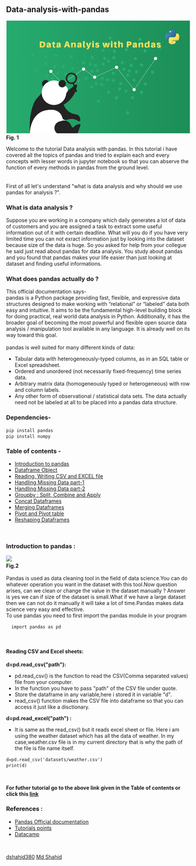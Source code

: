 ## Data-analysis-with-pandas
![pandas for data analysis](pandas1.png)
                                            <br>**Fig. 1** 

   Welcome to the tutorial Data analysis with pandas. In this tutorial i have covered all the topics of pandas and tried to explain each and every concepts with lesser words in jupyter notebook so that you can abserve the function of every methods in pandas from the ground level.<br>
   <br>
   <br>First of all let's understand "what is data analysis and why should we use pandas for analysis ?".
   
### What is data analysis ?
   Suppose you are working in a company which daily generates a lot of data of customers and you are assigned a task to extract some useful information out of it with certain deadline. What will you do if you have very limited time you can not exract information just by looking into the dataset because size of the data is huge. So you asked for help from your collegue he said just read about pandas for data analysis. You study about pandas and you found that pandas makes your life easier than just looking at dataset and finding useful informations.
### What does pandas actually do ?
   This official documentation says- <br>
   pandas is a Python package providing fast, flexible, and expressive data structures designed to make working with “relational” or “labeled” data both easy and intuitive. It aims to be the fundamental high-level building block for doing practical, real world data analysis in Python. Additionally, it has the broader goal of becoming the most powerful and flexible open source data analysis / manipulation tool available in any language. It is already well on its way toward this goal.
   <br>
   <br>
   pandas is well suited for many different kinds of data:
   * Tabular data with heterogeneously-typed columns, as in an SQL table or Excel spreadsheet.
   * Ordered and unordered (not necessarily fixed-frequency) time series data.
   * Arbitrary matrix data (homogeneously typed or heterogeneous) with row and column labels.
   * Any other form of observational / statistical data sets. The data actually need not be labeled at all to be placed into a pandas data structure.

### Dependencies-
   ```
   pip install pandas 
   pip install numpy
   ```

### Table of contents -
  * [Introduction to pandas](https://github.com/dshahid380/Data-analysis-with-pandas/blob/master/pandas_part1.ipynb)
  * [Dataframe Object](https://github.com/dshahid380/Data-analysis-with-pandas/blob/master/pandas_part2.ipynb)
  * [Reading, Writing CSV and EXCEL file](https://github.com/dshahid380/Data-analysis-with-pandas/blob/master/pandas_part3.ipynb)
  * [Handling Missing Data part-1](https://github.com/dshahid380/Data-analysis-with-pandas/blob/master/pandas_part4.ipynb)
  * [Handling Missing Data part-2](https://github.com/dshahid380/Data-analysis-with-pandas/blob/master/pandas_part5.ipynb)
  * [Groupby : Split, Combine and Apply](https://github.com/dshahid380/Data-analysis-with-pandas/blob/master/pandas_part6.ipynb)
  * [Concat Dataframes](https://github.com/dshahid380/Data-analysis-with-pandas/blob/master/pandas_part7.ipynb)
  * [Merging Dataframes](https://github.com/dshahid380/Data-analysis-with-pandas/blob/master/pandas_part8.ipynb)
  * [Pivot and Pivot table](https://github.com/dshahid380/Data-analysis-with-pandas/blob/master/pandas_part9.ipynb)
  * [Reshaping Dataframes](https://github.com/dshahid380/Data-analysis-with-pandas/blob/master/pandas_part10.ipynb)
 <br>
  
### Introduction to pandas :
   ![](https://i1.wp.com/www.ugandaletsgotravel.com/holidays/wp-content/uploads/2018/04/holidays-panda-breeding-china-600x400.jpg)
   <br> **Fig.2** <br><br>
   Pandas is used as data cleaning tool in the field of data science.You can do whatever operation you want in the dataset with this tool.Now question arises, can we clean or change the value in the dataset manually ? Answer is yes we can if size of the dataset is small.What if we have a large dataset then we can not do it manually it will take a lot of time.Pandas makes data science very easy and effective.
   <br>
   To use pandas you need to first import the pandas module in your program
   ```
     import pandas as pd 
   ```
  <br>  
  
  
####  Reading CSV and Excel sheets:
**d=pd.read_csv("path"):**
   * pd.read_csv() is the function to read the CSV(Comma separated values) file from your computer.
   * In the function you have to pass "path" of the CSV file under quote.
   * Store the dataframe in any variable,here i stored it in variable "d".
   * read_csv() function makes the CSV file into dataframe so that you can access it just like a disctionary. <br>
 
 **d=pd.read_excel("path") :**
   * It is same as the read_csv() but it reads excel sheet or file. Here i am using the weather dataset which has all the data of weather. In my case,weather.csv file is in my current directory that is why the path of the file is file name itself.
   ```
   d=pd.read_csv('datasets/weather.csv')
   print(d)
   ```
 <br>
 
  **For futher tutorial go to the above link given in the Table of contents or click this [link](https://github.com/dshahid380/Data-analysis-with-pandas)**
 
 

 
### References :
 * [Pandas Official documentation](https://pandas.pydata.org/pandas-docs/stable/tutorials.html)
 * [Tutorials points](https://www.tutorialspoint.com/python_pandas)
 * [Datacamp](https://www.datacamp.com/courses/pandas-foundations) 
 
 <br>

<script defer src="https://use.fontawesome.com/releases/v5.6.3/js/all.js" integrity="sha384-EIHISlAOj4zgYieurP0SdoiBYfGJKkgWedPHH4jCzpCXLmzVsw1ouK59MuUtP4a1" crossorigin="anonymous"></script>   
<i class="fab fa-github"></i> [dshahid380](https://github.com/dshahid380)
<i class="fab fa-linkedin"></i>[ Md Shahid](https://www.linkedin.com/in/dshahid380/)

